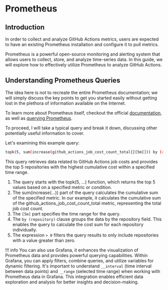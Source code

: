 # Prometheus

## Introduction

In order to collect and analyze GitHub Actions metrics, users are expected
to have an existing Prometheus installation and configure it to pull metrics.

Prometheus is a powerful open-source monitoring and alerting system that allows
users to collect, store, and analyze time-series data. In this guide, we will
explore how to effectively utilize Prometheus to analyze GitHub Actions.

## Understanding Prometheus Queries

The idea here is not to recreate the entire Prometheus documentation; we will
simply discuss the key points to get you started easily without getting lost in
the plethora of information available on the Internet.

To learn more about Prometheus itself, checkout the official
[documentation](https://prometheus.io/docs/introduction/overview/),
as well as [querying Prometheus](https://prometheus.io/docs/prometheus/latest/querying/basics/).

To proceed, I will take a typical query and break it down, discussing other
potentially useful information to cover.

Let's examining this example query:

```bash
topk(5, sum(increase(github_actions_job_cost_count_total{}[5m]])) by (repository) > 0)
```

This query retrieves data related to GitHub Actions job costs and
provides the top 5 repositories with the highest cumulative cost
within a specified time range.

1. The query starts with the topk(5, ...) function, which returns the
   top 5 values based on a specified metric or condition.
2. The sum(increase(...)) part of the query calculates the cumulative
   sum of the specified metric. In our example, it calculates the
   cumulative sum of the github_actions_job_cost_count_total metric,
   representing the total job cost count.
3. The `[5m]` part specifies the time range for the query.
4. The `by (repository)` clause groups the data by the repository field.
   This enables the query to calculate the cost sum for each repository individually.
5. The expression `> 0` filters the query results to only include
   repositories with a value greater than zero.

!!! info
   You can also use Grafana, it enhances the visualization of Prometheus data and
   provides powerful querying capabilities. Within Grafana, you can apply filters,
   combine queries, and utilize variables for dynamic filtering. It's important
   to understand `__interval` (time interval between data points) and `__range`
   (selected time range) when working with Prometheus data in Grafana. This
   integration enables efficient data exploration and analysis for better
   insights and decision-making.
